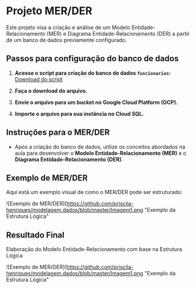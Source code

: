 # Projeto MER/DER

Este projeto visa a criação e análise de um Modelo Entidade-Relacionamento (MER) e Diagrama Entidade-Relacionamento (DER) a partir de um banco de dados previamente configurado.

## Passos para configuração do banco de dados

1. **Acesse o script para criação do banco de dados `funcionarios`:**  
   [Download do script](https://drive.google.com/file/d/1e06a5omConc6A9PQGJYUXLxiCFoTrLw-/view?usp=sharing)

2. **Faça o download do arquivo.**

3. **Envie o arquivo para um bucket no Google Cloud Platform (GCP).**

4. **Importe o arquivo para sua instância no Cloud SQL.**

## Instruções para o MER/DER

- Após a criação do banco de dados, utilize os conceitos abordados na aula para desenvolver o **Modelo Entidade-Relacionamento (MER)** e o **Diagrama Entidade-Relacionamento (DER)**.

## Exemplo de MER/DER

Aqui está um exemplo visual de como o MER/DER pode ser estruturado:


![Exemplo de MER/DER](https://github.com/priscila-henriques/modelagem.dados/blob/master/Imagem1.png "Exemplo da Estrutura Lógica"

## Resultado Final 
Elaboração do Modelo Entidade-Relacionamento com base na Estrutura Lógica

![Exemplo de MER/DER](https://github.com/priscila-henriques/modelagem.dados/blob/master/Imagem1.png "Exemplo da Estrutura Lógica"


